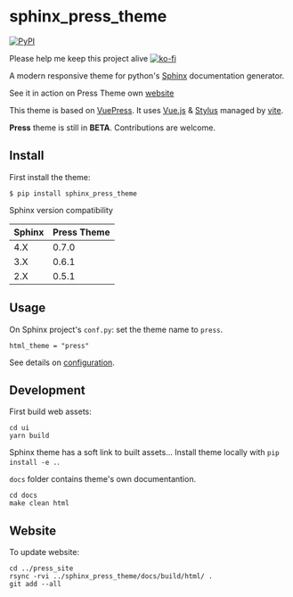 # sphinx_press_theme


[![PyPI](https://img.shields.io/pypi/v/sphinx_press_theme.svg)](https://pypi.python.org/pypi/sphinx_press_theme)

Please help me keep this project alive [![ko-fi](https://ko-fi.com/img/githubbutton_sm.svg)](https://ko-fi.com/A0A23ZL4A)


A modern responsive theme for python's [Sphinx](http://www.sphinx-doc.org) documentation generator.

See it in action on Press Theme own [website](https://schettino72.github.io/sphinx_press_site/)


This theme is based on [VuePress](https://vuepress.vuejs.org/).
It uses [Vue.js](https://vuejs.org/) & [Stylus](http://stylus-lang.com/) managed by
[vite](http://vitejs.dev/).



**Press** theme is still in **BETA**.
Contributions are welcome.

## Install

First install the theme:

```
$ pip install sphinx_press_theme
```

Sphinx version compatibility

|Sphinx |Press Theme|
|-----|-------------|
|4.X  | 0.7.0       |
|3.X  | 0.6.1       |
|2.X  | 0.5.1       |


## Usage

On Sphinx project's ``conf.py``: set the theme name to ``press``.

```
html_theme = "press"
```

See details on [configuration](https://schettino72.github.io/sphinx_press_site/configuration.html).


## Development

First build web assets:

```
cd ui
yarn build
```

Sphinx theme has a soft link to built assets...
Install theme locally with `pip install -e .`.

`docs` folder contains theme's own documentantion.

```
cd docs
make clean html
```


## Website

To update website:

```
cd ../press_site
rsync -rvi ../sphinx_press_theme/docs/build/html/ .
git add --all
```
